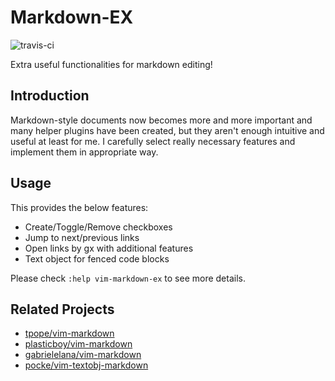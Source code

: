 # Markdown-EX

![travis-ci](https://travis-ci.org/iwataka/vim-markdown-ex.svg?branch=master)

Extra useful functionalities for markdown editing!

## Introduction

Markdown-style documents now becomes more and more important and many helper
plugins have been created, but they aren't enough intuitive and useful at least
for me. I carefully select really necessary features and implement them in
appropriate way.

## Usage

This provides the below features:

+ Create/Toggle/Remove checkboxes
+ Jump to next/previous links
+ Open links by gx with additional features
+ Text object for fenced code blocks

Please check `:help vim-markdown-ex` to see more details.

## Related Projects

+ [tpope/vim-markdown](https://github.com/tpope/vim-markdown)
+ [plasticboy/vim-markdown](https://github.com/plasticboy/vim-markdown)
+ [gabrielelana/vim-markdown](https://github.com/gabrielelana/vim-markdown)
+ [pocke/vim-textobj-markdown](https://github.com/pocke/vim-textobj-markdown)

